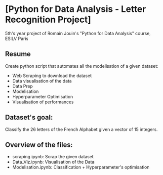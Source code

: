 # [Python for Data Analysis - Letter Recognition Project]

5th's year project of Romain Jouin's "Python for Data Analysis" course, ESILV Paris

## Resume

Create python script that automates all the modelisation of a given dataset:
* Web Scraping to download the dataset
* Data visualisation of the data
* Data Prep
* Modelisation
* Hyperparameter Optimisation
* Visualisation of performances

## Dataset's goal:
Classify the 26 letters of the French Alphabet given a vector of 15 integers.

## Overview of the files:
* scraping.ipynb: Scrap the given dataset
* Data_Viz.ipynb: Visualisation of the Data
* Modelisation.ipynb: Classification + Hyperparameter's optimisation
